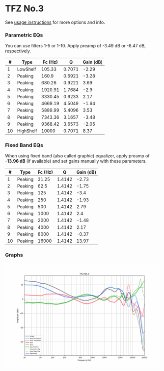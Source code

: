 # TFZ No.3
See [usage instructions](https://github.com/jaakkopasanen/AutoEq#usage) for more options and info.

### Parametric EQs
You can use filters 1-5 or 1-10. Apply preamp of -3.49 dB or -8.47 dB, respectively.

|   # | Type      |   Fc (Hz) |      Q |   Gain (dB) |
|-----|-----------|-----------|--------|-------------|
|   1 | LowShelf  |    105.33 | 0.7071 |       -2.29 |
|   2 | Peaking   |    160.9  | 0.6921 |       -3.28 |
|   3 | Peaking   |    680.26 | 0.9221 |        3.69 |
|   4 | Peaking   |   1920.91 | 1.7684 |       -2.9  |
|   5 | Peaking   |   3330.45 | 0.6233 |        2.17 |
|   6 | Peaking   |   4669.19 | 4.5049 |       -1.64 |
|   7 | Peaking   |   5889.99 | 5.4096 |        3.53 |
|   8 | Peaking   |   7343.36 | 3.1657 |       -3.48 |
|   9 | Peaking   |   9368.42 | 3.6573 |       -2.05 |
|  10 | HighShelf |  10000    | 0.7071 |        8.37 |

### Fixed Band EQs
When using fixed band (also called graphic) equalizer, apply preamp of **-13.96 dB** (if available) and set gains manually with these parameters.

|   # | Type    |   Fc (Hz) |      Q |   Gain (dB) |
|-----|---------|-----------|--------|-------------|
|   1 | Peaking |     31.25 | 1.4142 |       -2.73 |
|   2 | Peaking |     62.5  | 1.4142 |       -1.75 |
|   3 | Peaking |    125    | 1.4142 |       -3.4  |
|   4 | Peaking |    250    | 1.4142 |       -1.93 |
|   5 | Peaking |    500    | 1.4142 |        2.79 |
|   6 | Peaking |   1000    | 1.4142 |        2.4  |
|   7 | Peaking |   2000    | 1.4142 |       -1.48 |
|   8 | Peaking |   4000    | 1.4142 |        2.17 |
|   9 | Peaking |   8000    | 1.4142 |       -0.37 |
|  10 | Peaking |  16000    | 1.4142 |       13.97 |

### Graphs
![](./TFZ%20No.3.png)
